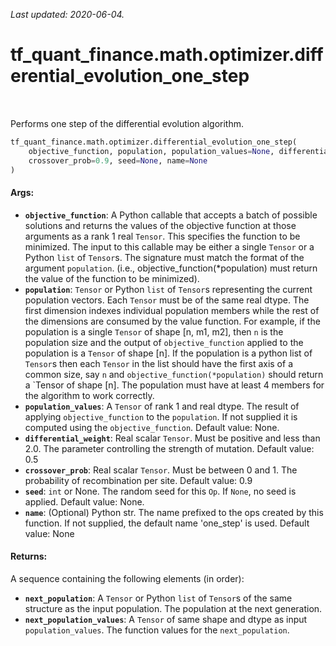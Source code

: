 <!--
This file is generated by a tool. Do not edit directly.
For open-source contributions the docs will be updated automatically.
-->

*Last updated: 2020-06-04.*

<div itemscope itemtype="http://developers.google.com/ReferenceObject">
<meta itemprop="name" content="tf_quant_finance.math.optimizer.differential_evolution_one_step" />
<meta itemprop="path" content="Stable" />
</div>

# tf_quant_finance.math.optimizer.differential_evolution_one_step

<!-- Insert buttons and diff -->

<table class="tfo-notebook-buttons tfo-api" align="left">
</table>



Performs one step of the differential evolution algorithm.

```python
tf_quant_finance.math.optimizer.differential_evolution_one_step(
    objective_function, population, population_values=None, differential_weight=0.5,
    crossover_prob=0.9, seed=None, name=None
)
```



<!-- Placeholder for "Used in" -->


#### Args:


* <b>`objective_function`</b>:  A Python callable that accepts a batch of possible
  solutions and returns the values of the objective function at those
  arguments as a rank 1 real `Tensor`. This specifies the function to be
  minimized. The input to this callable may be either a single `Tensor`
  or a Python `list` of `Tensor`s. The signature must match the format of
  the argument `population`. (i.e., objective_function(*population) must
  return the value of the function to be minimized).
* <b>`population`</b>:  `Tensor` or Python `list` of `Tensor`s representing the
  current population vectors. Each `Tensor` must be of the same real dtype.
  The first dimension indexes individual population members while the
  rest of the dimensions are consumed by the value function. For example,
  if the population is a single `Tensor` of shape [n, m1, m2], then `n` is
  the population size and the output of `objective_function` applied to the
  population is a `Tensor` of shape [n]. If the population is a python
  list of `Tensor`s then each `Tensor` in the list should have the first
  axis of a common size, say `n` and `objective_function(*population)`
  should return a `Tensor of shape [n]. The population must have at least
  4 members for the algorithm to work correctly.
* <b>`population_values`</b>: A `Tensor` of rank 1 and real dtype. The result of
  applying `objective_function` to the `population`. If not supplied it is
  computed using the `objective_function`.
  Default value: None.
* <b>`differential_weight`</b>: Real scalar `Tensor`. Must be positive and less than
  2.0. The parameter controlling the strength of mutation.
  Default value: 0.5
* <b>`crossover_prob`</b>: Real scalar `Tensor`. Must be between 0 and 1. The
  probability of recombination per site.
  Default value: 0.9
* <b>`seed`</b>: `int` or None. The random seed for this `Op`. If `None`, no seed is
  applied.
  Default value: None.
* <b>`name`</b>: (Optional) Python str. The name prefixed to the ops created by this
  function. If not supplied, the default name 'one_step' is
  used.
  Default value: None


#### Returns:

A sequence containing the following elements (in order):

* <b>`next_population`</b>: A `Tensor` or Python `list` of `Tensor`s of the same
  structure as the input population. The population at the next generation.
* <b>`next_population_values`</b>: A `Tensor` of same shape and dtype as input
  `population_values`. The function values for the `next_population`.